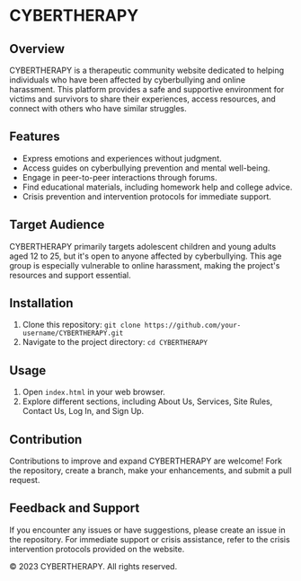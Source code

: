 # CYBERTHERAPY

## Overview
CYBERTHERAPY is a therapeutic community website dedicated to helping individuals who have been affected by cyberbullying and online harassment. This platform provides a safe and supportive environment for victims and survivors to share their experiences, access resources, and connect with others who have similar struggles.

## Features
- Express emotions and experiences without judgment.
- Access guides on cyberbullying prevention and mental well-being.
- Engage in peer-to-peer interactions through forums.
- Find educational materials, including homework help and college advice.
- Crisis prevention and intervention protocols for immediate support.

## Target Audience
CYBERTHERAPY primarily targets adolescent children and young adults aged 12 to 25, but it's open to anyone affected by cyberbullying. This age group is especially vulnerable to online harassment, making the project's resources and support essential.

## Installation
1. Clone this repository: `git clone https://github.com/your-username/CYBERTHERAPY.git`
2. Navigate to the project directory: `cd CYBERTHERAPY`

## Usage
1. Open `index.html` in your web browser.
2. Explore different sections, including About Us, Services, Site Rules, Contact Us, Log In, and Sign Up.

## Contribution
Contributions to improve and expand CYBERTHERAPY are welcome! Fork the repository, create a branch, make your enhancements, and submit a pull request.

## Feedback and Support
If you encounter any issues or have suggestions, please create an issue in the repository. For immediate support or crisis assistance, refer to the crisis intervention protocols provided on the website.

© 2023 CYBERTHERAPY. All rights reserved.
